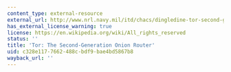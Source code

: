 ```yaml
---
content_type: external-resource
external_url: http://www.nrl.navy.mil/itd/chacs/dingledine-tor-second-generation-onion-router
has_external_license_warning: true
license: https://en.wikipedia.org/wiki/All_rights_reserved
status: ''
title: 'Tor: The Second-Generation Onion Router'
uid: c328e117-7662-488c-bdf9-bae4bd5867b8
wayback_url: ''
---
```

